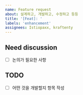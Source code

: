 ```yaml
---
name: Feature request
about: 설계하고, 개발하고, 수정하고 등등
title: '[Feat]: '
labels: 'enhancement'
assignees: Istiopaxx, kraftenty
---
```


## Need discussion

- [ ] 논의가 필요한 사항

## TODO

- [ ] 어떤 것을 개발할지 항목 작성
